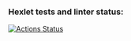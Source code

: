 ### Hexlet tests and linter status:
[![Actions Status](https://github.com/jennetmagomedova/layout-designer-project-58/actions/workflows/hexlet-check.yml/badge.svg)](https://github.com/jennetmagomedova/layout-designer-project-58/actions)